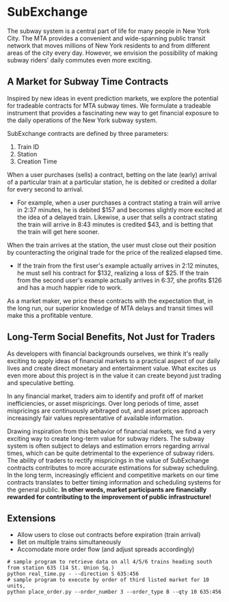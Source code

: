 # SubExchange

The subway system is a central part of life for many people in New York City. The MTA provides a convenient and wide-spanning public transit network that moves millions of New York residents to and from different areas of the city every day. However, we envision the possibility of making subway riders' daily commutes even more exciting.

## A Market for Subway Time Contracts

Inspired by new ideas in event prediction markets, we explore the potential for tradeable contracts for MTA subway times. We formulate a tradeable instrument that provides a fascinating new way to get financial exposure to the daily operations of the New York subway system.

SubExchange contracts are defined by three parameters:
1. Train ID
2. Station
3. Creation Time

When a user purchases (sells) a contract, betting on the late (early) arrival of a particular train at a particular station, he is debited or credited a dollar for every second to arrival.

* For example, when a user purchases a contract stating a train will arrive in 2:37 minutes, he is debited $157 and becomes slightly more excited at the idea of a delayed train. Likewise, a user that sells a contract stating the train will arrive in 8:43 minutes is credited $43, and is betting that the train will get here sooner.

When the train arrives at the station, the user must close out their position by counteracting the original trade for the price of the realized elapsed time. 

* If the train from the first user's example actually arrives in 2:12 minutes, he must sell his contract for $132, realizing a loss of $25. If the train from the second user's example actually arrives in 6:37, she profits $126 and has a much happier ride to work.

As a market maker, we price these contracts with the expectation that, in the long run, our superior knowledge of MTA delays and transit times will make this a profitable venture.

## Long-Term Social Benefits, Not Just for Traders

As developers with financial backgrounds ourselves, we think it's really exciting to apply ideas of financial markets to a practical aspect of our daily lives and create direct monetary and entertainment value. What excites us even more about this project is in the value it can create beyond just trading and speculative betting.

In any financial market, traders aim to identify and profit off of market inefficiencies, or asset mispricings. Over long periods of time, asset mispricings are continuously arbitraged out, and asset prices approach increasingly fair values representative of available information. 

Drawing inspiration from this behavior of financial markets, we find a very exciting way to create long-term value for subway riders. The subway system is often subject to delays and estimation errors regarding arrival times, which can be quite detrimental to the experience of subway riders. The ability of traders to rectify mispricings in the value of SubExchange contracts contributes to more accurate estimations for subway scheduling. In the long term, increasingly efficient and competitive markets on our time contracts translates to better timing information and scheduling systems for the general public. **In other words, market participants are financially rewarded for contributing to the improvement of public infrastructure!**

## Extensions

* Allow users to close out contracts before expiration (train arrival)
* Bet on multiple trains simultaneously
* Accomodate more order flow (and adjust spreads accordingly)



```shell
# sample program to retrieve data on all 4/5/6 trains heading south from station 635 (14 St. Union Sq.)
python real_time.py - --direction S 635:456  
# sample program to execute by order of third listed market for 10 units, 
python place_order.py --order_number 3 --order_type B --qty 10 635:456
```
